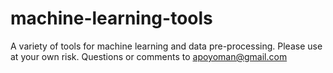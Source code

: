 # machine-learning-tools
A variety of tools for machine learning and data pre-processing.
Please use at your own risk.
Questions or comments to apoyoman@gmail.com
